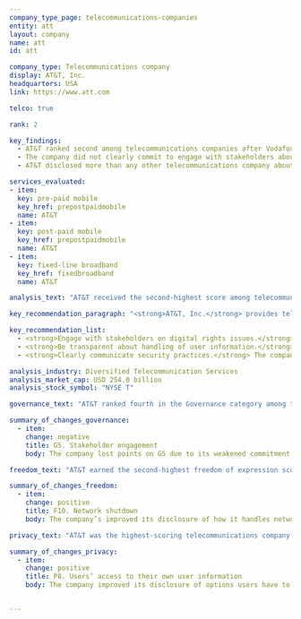 ```yaml
---
company_type_page: telecommunications-companies
entity: att
layout: company
name: att
id: att

company_type: Telecommunications company
display: AT&T, Inc.
headquarters: USA
link: https://www.att.com

telco: true

rank: 2

key_findings:
  - AT&T ranked second among telecommunications companies after Vodafone, disclosing more about policies affecting freedom of expression and privacy than most of its peers.
  - The company did not clearly commit to engage with stakeholders about digital rights issues, unlike its European peers.
  - AT&T disclosed more than any other telecommunications company about policies affecting users’ privacy, but it could do more to explain what it does to keep user information secure.

services_evaluated:
- item:
  key: pre-paid mobile
  key_href: prepostpaidmobile
  name: AT&T
- item:
  key: post-paid mobile
  key_href: prepostpaidmobile
  name: AT&T
- item:
  key: fixed-line broadband
  key_href: fixedbroadband
  name: AT&T

analysis_text: "AT&T received the second-highest score among telecommunications companies, after Vodafone. The company made some improvements to policies affecting users’ freedom of expression by clarifying its processes for handling government network shutdown demands, and strengthened its commitments to users’ privacy by disclosing how users can obtain the data the company holds on them. However, AT&T’s score in the Governance category declined due to its failure to join the Global Network Initiative (GNI) after the Telecommunications Industry Dialogue became inactive in March 2017. Despite positive steps in some areas, the company should take additional steps to ensure transparency of its network management policies and practices. AT&T should also give users greater control over their own data and disclose more about its security policies and practices. In addition, the company could disclose more about how it handles government and private requests to hand over user data. <a href=\"https://www.congress.gov/bill/114th-congress/house-bill/2048\" target=\"_blank\">U.S. law</a> prohibits companies from disclosing exact numbers of government requests for stored and real-time user information they receive, which prevented AT&T from being fully transparent in that area."

key_recommendation_paragraph: "<strong>AT&T, Inc.</strong> provides telecommunications services in the United States and in Mexico, offering data and voice services to approximately <a href=\"https://www.att.com/Common/about_us/pdf/att_btn.pdf\" target=\"_blank\">152 million wireless subscribers</a>."

key_recommendation_list:
  - <strong>Engage with stakeholders on digital rights issues.</strong> The company should join the Global Network Initiative (GNI) to better address the human rights risks of diverse user groups.
  - <strong>Be transparent about handling of user information.</strong> The company should clearly disclose its practices around handling user information and give users more control over their own data.
  - <strong>Clearly communicate security practices.</strong> The company should clearly communicate to users how it handles data breaches.

analysis_industry: Diversified Telecommunication Services
analysis_market_cap: USD 254.0 billion
analysis_stock_symbol: "NYSE T"

governance_text: "AT&T ranked fourth in the Governance category among telecommunications companies, disclosing less than Vodafone, Telefónica, and Orange about how commitments to users’ freedom of expression and privacy are institutionalized within the company. AT&T publicly committed to respect human rights, including freedom of expression and privacy (G1), and it provided evidence of senior-level oversight over these issues (G2). It also disclosed some information on its grievance and remedy mechanisms (G6). However, the company’s overall score in this category declined due to a change in the company’s public commitment to engage with stakeholders (G5). As of March 2017, the Telecommunications Industry Dialogue ceased to be active, and many of its members have joined GNI. However, AT&T did not join GNI, which resulted in a score decline."

summary_of_changes_governance:
  - item:
    change: negative
    title: G5. Stakeholder engagement
    body: The company lost points on G5 due to its weakened commitment to engage with stakeholders on freedom of expression and privacy issues. The company did not join the Global Network Initiative (GNI) along with the rest of its European peers after the Telecommunications Industry Dialogue ceased to be active in 2017.

freedom_text: "AT&T earned the second-highest freedom of expression score among telecommunications companies, after Vodafone. <br /><br /><strong>Content and account restriction requests:</strong> AT&T was one of only four telecommunications companies to receive any credit for disclosing information about its handling of government and private requests to restrict content or accounts (F5-F7). Notably, AT&T was one of three telecommunications companies to receive any credit for publishing data on government requests to restrict content or user accounts (F6), but it did not disclose any data about private requests (F7). <br /><br /><strong>Network management and shutdowns:</strong> AT&T disclosed less information than Vodafone about its policies related to network management and shutdowns. While the company revealed reasons it may engage in network management practices, it did not commit not to engage in content blocking or prioritization practices (F9). AT&T clarified that it would report the number of government requests to shut down its networks if it received such requests (F10). <br /><br /><strong>Identity policy:</strong> AT&T did not disclose a requirement that pre-paid mobile service users verify their identity with a government issued ID, making it, along with Vodafone, one of only two telecommunications companies evaluated to receive full credit on this indicator (F11)."

summary_of_changes_freedom:
  - item:
    change: positive
    title: F10. Network shutdown
    body: The company’s improved its disclosure of how it handles network shutdown demands from governments.

privacy_text: "AT&T was the highest-scoring telecommunications company in the Privacy category. <br /><br /><strong>Handling of user information:</strong> AT&T disclosed more than all other telecommunications companies about how it handles user information (P3-P8). Still, it did not fully disclose what types of user information it collects (P3), shares (P4), and why (P5). The company revealed even less information about how long it retains user information (P6), although it and Vodafone were the only two telecommunications companies evaluated to score any points on this indicator. The company improved its disclosure regarding the options users have to access their own user data (P8). While options to download a copy of their data had already been available for AT&T’s post-paid mobile users, the company disclosed additional options for pre-paid mobile and fixed-line broadband users to access their data. <br /><br /><strong>Requests for user information:</strong> AT&T received the highest score of all telecommunications companies for disclosure of its process for responding to and complying with government and private requests for user information (P10, P11). Like all other telecommunications companies, AT&T did not indicate whether it notifies users about requests for their information (P12). <br /><br /><strong>Security:</strong> AT&T ranked second after Vodafone for disclosure of its security policies (P13-P18). It was the only one of its peers to receive full credit for disclosure of its internal processes for ensuring that user data is secure (P13). While AT&T was one of only four companies in the entire Index to reveal any information about how it handles data breaches, its disclosure still fell short (P15)."

summary_of_changes_privacy:
  - item:
    change: positive
    title: P8. Users’ access to their own user information
    body: The company improved its disclosure of options users have to obtain copies of their information.


---
```

